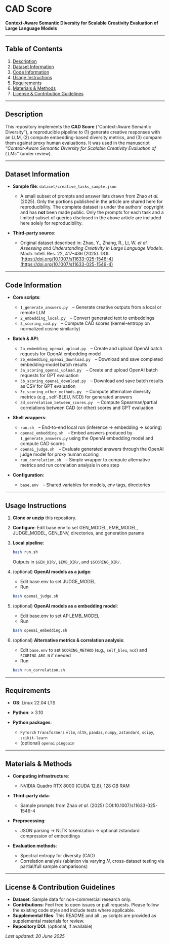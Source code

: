 # CAD Score

**Context-Aware Semantic Diversity for Scalable Creativity Evaluation of Large Language Models**

---

## Table of Contents

1. [Description](#description)
2. [Dataset Information](#dataset-information)
3. [Code Information](#code-information)
4. [Usage Instructions](#usage-instructions)
5. [Requirements](#requirements)
6. [Materials & Methods](#materials--methods)
7. [License & Contribution Guidelines](#license--contribution-guidelines)

---

## Description

This repository implements the **CAD Score** (“Context-Aware Semantic Diversity”), a reproducible pipeline to (1) generate creative responses with an LLM, (2) compute embedding-based diversity metrics, and (3) compare them against proxy human evaluations. It was used in the manuscript *“Context-Aware Semantic Diversity for Scalable Creativity Evaluation of LLMs”* (under review).

---

## Dataset Information

* **Sample file**: `dataset/creative_tasks_sample.json`

  * A small subset of prompts and answer lists drawn from Zhao *et al.* (2025). Only the portions published in the article are shared here for reproducibility.
  The complete dataset is under the authors’ copyright and has **not** been made public.
  Only the prompts for each task and a limited subset of queries disclosed in the above article are included here solely for reproducibility.
* **Third-party source**:

  * Original dataset described in:
    Zhao, Y., Zhang, R., Li, W. *et al.* *Assessing and Understanding Creativity in Large Language Models.* Mach. Intell. Res. 22, 417–436 (2025).
    DOI: [https://doi.org/10.1007/s11633-025-1546-4](https://doi.org/10.1007/s11633-025-1546-4)

---

## Code Information

* **Core scripts**:

  * `1_generate_answers.py` – Generate creative outputs from a local or remote LLM
  * `2_embedding_local.py` – Convert generated text to embeddings
  * `3_scoring_cad.py` – Compute CAD scores (kernel-entropy on normalized cosine similarity)
* **Batch & API**:

  * `2a_embedding_openai_upload.py` – Create and upload OpenAI batch requests for OpenAI embedding model
  * `2b_embedding_openai_download.py` – Download and save completed embedding-model batch results
  * `3a_scoring_openai_upload.py` – Create and upload OpenAI batch requests for GPT evaluation
  * `3b_scoring_openai_download.py` – Download and save batch results as CSV for GPT evaluation
  * `3c_scoring_other_methods.py` – Compute alternative diversity metrics (e.g., self-BLEU, NCD) for generated answers
  * `3d_correlation_between_scores.py` – Compute Spearman/partial correlations between CAD (or other) scores and GPT evaluation 
* **Shell wrappers**:

  * `run.sh` – End-to-end local run (inference → embedding → scoring)
  * `openai_embedding.sh` – Embed answers produced by `1_generate_answers.py` using the OpenAI embedding model and compute CAD scores
  * `openai_judge.sh` – Evaluate generated answers through the OpenAI judge model for proxy human scoring
  * `run_correlation.sh` – Simple wrapper to compute alternative metrics and run correlation analysis in one step
* **Configuration**:

  * `base.env` – Shared variables for models, env tags, directories

---

## Usage Instructions

1. **Clone or unzip** this repository.
2. **Configure**:
    Edit base.env to set GEN_MODEL, EMB_MODEL, JUDGE_MODEL, GEN_ENV, directories, and generation params
3. **Local pipeline**:

   ```bash
   bash run.sh
   ```

   Outputs in `$GEN_DIR/`, `$EMB_DIR/`, and `$SCORING_DIR/`.
4. (optional) **OpenAI models as a judge**:
   * Edit base.env to set JUDGE_MODEL
   * Run
    
   ```bash
   bash openai_judge.sh
   ```

5. (optional) **OpenAI models as a embedding model**:
   * Edit base.env to set API_EMB_MODEL
   * Run
    
   ```bash
   bash openai_embedding.sh
   ```

6. (optional) **Alternative metrics & correlation analysis**:
   * Edit `base.env` to set `SCORING_METHOD` (e.g., `self_bleu`, `ncd`) and `SCORING_ARG_N` if needed
   * Run
   
   ```bash
   bash run_correlation.sh
   ```

---

## Requirements

* **OS**: Linux 22.04 LTS
* **Python**: ≥ 3.10
* **Python packages**:

  * `PyTorch` `Transformers` `vllm`, `nltk`, `pandas`, `numpy`, `zstandard`, `scipy`, `scikit-learn`
  * (optional) `openai` `pingouin`

---

## Materials & Methods

* **Computing infrastructure**:

  * NVIDIA Quadro RTX 8000 (CUDA 12.8), 128 GB RAM
* **Third-party data**:

  * Sample prompts from Zhao *et al.* (2025) DOI:10.1007/s11633-025-1546-4
* **Preprocessing**:

  * JSON parsing → NLTK tokenization → optional zstandard compression of embeddings
* **Evaluation methods**:

  * Spectral entropy for diversity (CAD)
  * Correlation analysis (ablation via varying *N*, cross-dataset testing via partial/full sample comparisons)

---

## License & Contribution Guidelines

* **Dataset**: Sample data for non-commercial research only.
* **Contributions**: Feel free to open issues or pull requests. Please follow the existing code style and include tests where applicable.
* **Supplemental files**: This README and all `.py` scripts are provided as supplemental materials for review.
* **Repository DOI**: (optional, if available)

*Last updated: 20 June 2025*
